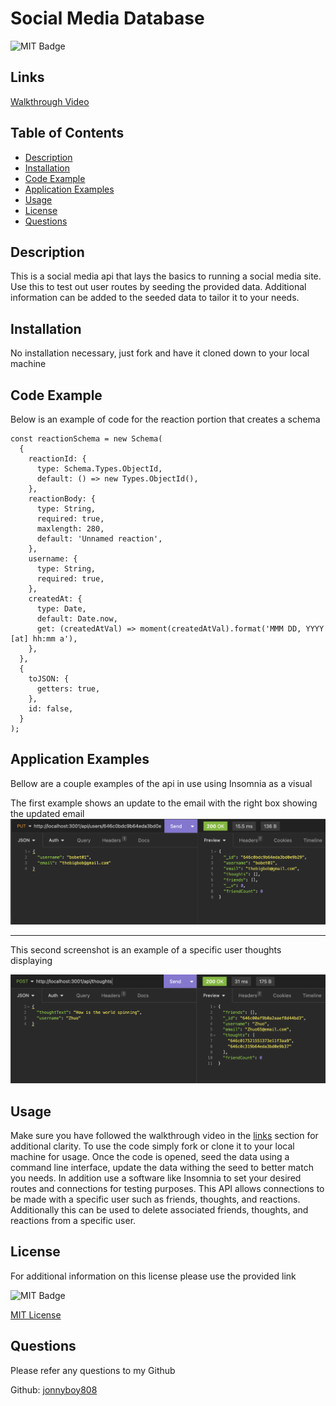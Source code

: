 # Social Media Database

![MIT Badge](https://img.shields.io/badge/license-MIT-green)

## Links

[Walkthrough Video](https://drive.google.com/file/d/1rudbJIfLRR3KWjMQvnq5JUuhqT-NKewG/view)

## Table of Contents

* [Description](#description)
* [Installation](#installation)
* [Code Example](#code-example)
* [Application Examples](#application-examples)
* [Usage](#usage)
* [License](#license)
* [Questions](#questions)



## Description
This is a social media api that lays the basics to running a social media site. Use this to test out user routes by seeding the provided data. Additional information can be added to the seeded data to tailor it to your needs. 

## Installation
No installation necessary, just fork and have it cloned down to your local machine

## Code Example
Below is an example of code for the reaction portion that creates a schema
```JS
const reactionSchema = new Schema(
  {
    reactionId: {
      type: Schema.Types.ObjectId,
      default: () => new Types.ObjectId(),
    },
    reactionBody: {
      type: String,
      required: true,
      maxlength: 280,
      default: 'Unnamed reaction',
    },
    username: {
      type: String,
      required: true,
    },
    createdAt: {
      type: Date,
      default: Date.now,
      get: (createdAtVal) => moment(createdAtVal).format('MMM DD, YYYY [at] hh:mm a'),
    },
  },
  {
    toJSON: {
      getters: true,
    },
    id: false,
  }
);
```

## Application Examples
Bellow are a couple examples of the api in use using Insomnia as a visual

The first example shows an update to the email with the right box showing the updated email
![User Update](./Assets/user-update.png)

---

This second screenshot is an example of a specific user thoughts displaying

![Created Thought](./Assets/created-thoughts.png)

## Usage


Make sure you have followed the walkthrough video in the [links](#links) section for additional clarity. To use the code simply fork or clone it to your local machine for usage. Once the code is opened, seed the data using a command line interface, update the data withing the seed to better match you needs. In addition use a software like Insomnia to set your desired routes and connections for testing purposes. This API allows connections to be made with a specific user such as friends, thoughts, and reactions. Additionally this can be used to delete associated friends, thoughts, and reactions from a specific user.


## License
For additional information on this license please use the provided link

![MIT Badge](https://img.shields.io/badge/license-MIT-green)

[MIT License](https://choosealicense.com/licenses/mit/)

## Questions
Please refer any questions to my Github

Github: [jonnyboy808](https://github.com/jonnyboy808)


